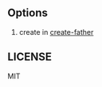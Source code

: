 ## Options

1. create in [create-father](https://github.com/umijs/father/blob/master/docs/guide/index.md)

## LICENSE

MIT
